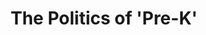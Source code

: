 ---
categories: all_articles
provider_display: "www.theatlantic.com"
provider_name: "www.theatlantic.com"
favicon_url: http://cdn.theatlantic.com/static/front/images/favicon.ico
title: "The Politics of 'Pre-K'"
published: 2014-11-20
source: http://www.theatlantic.com/education/archive/2014/11/the-politics-of-pre-k/382878/
thumbnail: http://cdn.theatlantic.com/static/newsroom/img/mt/2014/11/10841446466_9806d3b1cf_k_1-1/lead_large.jpg?nf92ej
---